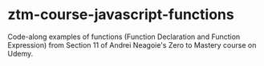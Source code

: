 # ztm-course-javascript-functions

Code-along examples of functions (Function Declaration and Function Expression) from Section 11 of Andrei Neagoie's Zero to Mastery course on Udemy.
